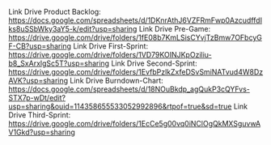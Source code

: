 Link Drive Product Backlog: https://docs.google.com/spreadsheets/d/1DKnrAthJ6VZFRmFwp0AzcudffdIks8uSSbWky3aY5-k/edit?usp=sharing
Link Drive Pre-Game: https://drive.google.com/drive/folders/1fE08b7KmLSisCYvjTzBmw7OFbcyGF-CB?usp=sharing 
Link Drive First-Sprint: https://drive.google.com/drive/folders/1VD79KOINJKpOziliu-b8_SxArxlgSc5T?usp=sharing
Link Drive Second-Sprint: https://drive.google.com/drive/folders/1EvfbPzlkZxfeDSvSmiNATvud4W8DzAVK?usp=sharing
Link Drive Burndown-Chart: https://docs.google.com/spreadsheets/d/18NOuBkdp_agQukP3cQYFvs-STX7p-wDt/edit?usp=sharing&ouid=114358655533052992896&rtpof=true&sd=true
Link Drive Third-Sprint: https://drive.google.com/drive/folders/1EcCe5g00vq0iNClOgQkMXSguvwAV1Gkd?usp=sharing
